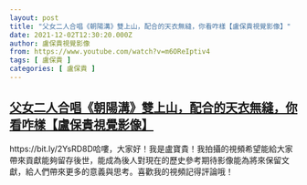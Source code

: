 ```yaml
---
layout: post
title: "父女二人合唱《朝陽溝》雙上山，配合的天衣無縫，你看咋樣【盧保貴視覺影像】"
date: 2021-12-02T12:30:20.000Z
author: 盧保貴視覺影像
from: https://www.youtube.com/watch?v=m6OReIptiv4
tags: [ 盧保貴 ]
categories: [ 盧保貴 ]
---
```

<!--1638448220000-->
[父女二人合唱《朝陽溝》雙上山，配合的天衣無縫，你看咋樣【盧保貴視覺影像】](https://www.youtube.com/watch?v=m6OReIptiv4)
------

<div>
https://bit.ly/2YsRD8D哈嘍，大家好！我是盧寶貴！我拍攝的視頻希望能給大家帶來貢獻能夠留存後世，能成為後人對現在的歷史參考期待影像能為將來保留文獻，給人們帶來更多的意義與思考。喜歡我的視頻記得評論哦！
</div>
